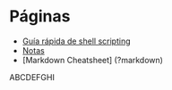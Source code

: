 # Páginas

  - [Guía rápida de shell scripting](?shellscripting)
  - [Notas](?notas)
  - [Markdown Cheatsheet] (?markdown)

ABCDEFGHI

